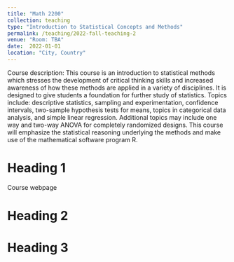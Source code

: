 ```yaml
---
title: "Math 2200"
collection: teaching
type: "Introduction to Statistical Concepts and Methods"
permalink: /teaching/2022-fall-teaching-2
venue: "Room: TBA"
date:  2022-01-01
location: "City, Country"
---
```


Course description: This course is an introduction to statistical methods which stresses the development of critical thinking skills and increased awareness of how these methods are applied in a variety of disciplines. It is designed to give students a foundation for further study of statistics. Topics include: descriptive statistics, sampling and experimentation, confidence intervals, two-sample hypothesis tests for means, topics in categorical data analysis, and simple linear regression. Additional topics may include one way and two-way ANOVA for completely randomized designs. This course will emphasize the statistical reasoning underlying the methods and make use of the mathematical software program R. 

Heading 1
======

Course webpage

Heading 2
======

Heading 3
======
